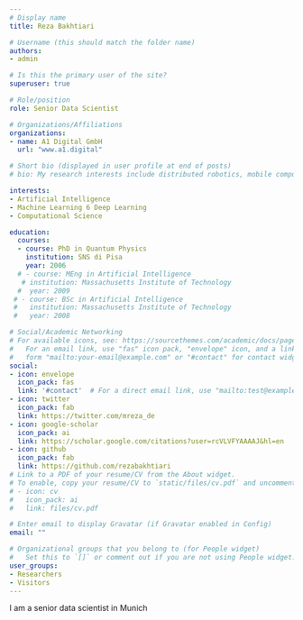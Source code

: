 ```yaml
---
# Display name
title: Reza Bakhtiari

# Username (this should match the folder name)
authors:
- admin

# Is this the primary user of the site?
superuser: true

# Role/position
role: Senior Data Scientist

# Organizations/Affiliations
organizations:
- name: A1 Digital GmbH
  url: "www.a1.digital"

# Short bio (displayed in user profile at end of posts)
# bio: My research interests include distributed robotics, mobile computing and programmable matter.

interests:
- Artificial Intelligence
- Machine Learning 6 Deep Learning
- Computational Science

education:
  courses:
  - course: PhD in Quantum Physics
    institution: SNS di Pisa
    year: 2006
  # - course: MEng in Artificial Intelligence
   # institution: Massachusetts Institute of Technology
  #  year: 2009
 # - course: BSc in Artificial Intelligence
 #   institution: Massachusetts Institute of Technology
 #   year: 2008

# Social/Academic Networking
# For available icons, see: https://sourcethemes.com/academic/docs/page-builder/#icons
#   For an email link, use "fas" icon pack, "envelope" icon, and a link in the
#   form "mailto:your-email@example.com" or "#contact" for contact widget.
social:
- icon: envelope
  icon_pack: fas
  link: '#contact'  # For a direct email link, use "mailto:test@example.org".
- icon: twitter
  icon_pack: fab
  link: https://twitter.com/mreza_de
- icon: google-scholar
  icon_pack: ai
  link: https://scholar.google.com/citations?user=rcVLVFYAAAAJ&hl=en
- icon: github
  icon_pack: fab
  link: https://github.com/rezabakhtiari
# Link to a PDF of your resume/CV from the About widget.
# To enable, copy your resume/CV to `static/files/cv.pdf` and uncomment the lines below.
# - icon: cv
#   icon_pack: ai
#   link: files/cv.pdf

# Enter email to display Gravatar (if Gravatar enabled in Config)
email: ""

# Organizational groups that you belong to (for People widget)
#   Set this to `[]` or comment out if you are not using People widget.
user_groups:
- Researchers
- Visitors
---
```


I am a senior data scientist in Munich

